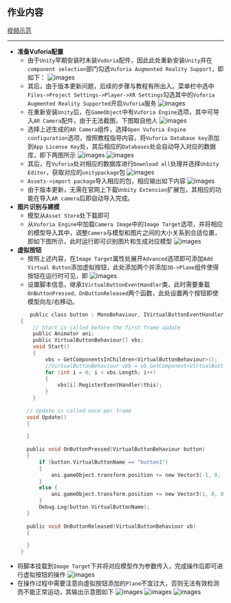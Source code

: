 ## 作业内容

[视频示范](https://github.com/Simon-Hwang/Unity3d-learning/blob/master/Homework10/demontration.mp4)

-----
- **准备Vuforia配置**
  - 由于```Unity```早期安装时未装```Vudoria```配件，因此此处重新安装```Unity```并在```component selection```部门勾选```Vuforia Augmented Reality Support```，即如下：
  ![images](https://github.com/Simon-Hwang/Unity3d-learning/blob/master/Homework10/images/1.png)
  - 其后，由于版本更新问题，后续的步骤与教程有所出入。菜单栏中选中```Files->Project Settings->Player->XR Settings```勾选其中的```Vuforia Augmented Reality Supported```开启```Vuforia```服务
  ![images](https://github.com/Simon-Hwang/Unity3d-learning/blob/master/Homework10/images/3.png)
  - 在重新安装```Unity```后，在```GameObject```中有```Vuforia Engine```选项，其中可导入```AR Camera```配件，由于无法截图，下图取自他人
  ![images](https://github.com/Simon-Hwang/Unity3d-learning/blob/master/Homework10/images/2.png)
  - 选择上述生成的```AR Camera```组件，选择```Open Vuforia Engine configuration```选项，按照教程指导内容，将```Vuforia Database key```添加到```App License Key```处，其后相应的```Databases```处会自动导入对应的数据库，即下两图所示
  ![images](https://github.com/Simon-Hwang/Unity3d-learning/blob/master/Homework10/images/4.png)
  ![images](https://github.com/Simon-Hwang/Unity3d-learning/blob/master/Homework10/images/7.png)
  - 其后，在```Vuforia```处对相应的数据库进行```Download all```处理并选择```Unbity Editor```，获取对应的```unitypackage```包
  ![images](https://github.com/Simon-Hwang/Unity3d-learning/blob/master/Homework10/images/5.png)
  - ```Assets->import package```导入相应的包，相应输出如下内容
  ![images](https://github.com/Simon-Hwang/Unity3d-learning/blob/master/Homework10/images/6.png)
  - 由于版本更新，无需在官网上下载```Unbity Extension```扩展包，其相应的功能在导入```AR camera```后即自动导入完成。
 - **图片识别与建模**
   - 模型从```Asset Store```处下载即可
   - 从```Vuforia Engine```中加载```Camera Image```中的```Image Target```选项，并将相应的模型导入其中，调整```Camera```与模型和图片之间的大小关系到合适位置，即如下图所示，此时运行即可识别图片和生成对应模型
   ![images](https://github.com/Simon-Hwang/Unity3d-learning/blob/master/Homework10/images/11.png)
 - **虚拟按钮**
   - 按照上述内容，在```Image Target```属性处展开```Advanced```选项即可添加```Add Virtual Button```添加虚拟按钮，此处添加两个并添加```3D->Plane```组件使得按钮在运行时可见，即
   ![images](https://github.com/Simon-Hwang/Unity3d-learning/blob/master/Homework10/images/12.png)
   - 设置脚本信息，继承```IVirtualButtonEventHandler```类，此时需要重载```OnButtonPressed、OnButtonReleased```两个函数，此处设置两个按钮即使模型向左/右移动。
   ```c
       public class button : MonoBehaviour, IVirtualButtonEventHandler
    {
        // Start is called before the first frame update
        public Animator ani;
        public VirtualButtonBehaviour[] vbs;
        void Start()
        {
            vbs = GetComponentsInChildren<VirtualButtonBehaviour>();
            //VirtualButtonBehaviour vbb = vb.GetComponent<VirtualButtonBehaviour>();
            for (int i = 0; i < vbs.Length; i++)
            {
                vbs[i].RegisterEventHandler(this);
            }
        }
  
      // Update is called once per frame
      void Update()
      {
          
      }
  
      public void OnButtonPressed(VirtualButtonBehaviour button)
      {
          if (button.VirtualButtonName == "button1")
          {
              ani.gameObject.transform.position += new Vector3(-1, 0, 0);
          }
          else {
              ani.gameObject.transform.position += new Vector3(1, 0, 0);
          }
          Debug.Log(button.VirtualButtonName);
      }
  
      public void OnButtonReleased(VirtualButtonBehaviour vb)
      {
  
      }
    }
    ```
  - 将脚本挂载到```Image Target```下并将对应模型作为参数传入，完成操作后即可进行虚拟按钮的操作
   ![images](https://github.com/Simon-Hwang/Unity3d-learning/blob/master/Homework10/images/13.png)
   - 在操作过程中需要注意向虚拟按钮添加的```Plane```不宜过大，否则无法有效检测而不能正常运动，其输出示意图如下
 ![images](https://github.com/Simon-Hwang/Unity3d-learning/blob/master/Homework10/images/14.png)
  ![images](https://github.com/Simon-Hwang/Unity3d-learning/blob/master/Homework10/images/15.png)
   ![images](https://github.com/Simon-Hwang/Unity3d-learning/blob/master/Homework10/images/16.png)
